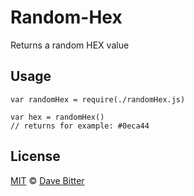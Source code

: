 # Random-Hex
Returns a random HEX value

## Usage
    var randomHex = require(./randomHex.js)
    
    var hex = randomHex()
    // returns for example: #0eca44

## License
[MIT](LICENSE.md) © [Dave Bitter](https://github.com/DaveBitter/)